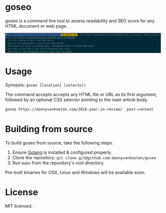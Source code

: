 goseo
======

goseo is a command line tool to assess readability and SEO score for any HTML document or web page.

![Example of goseo](img/screenshot.png)

# Usage

Synopsis: `goseo [location] [selector]`

The command accepts accepts any HTML file or URL as its first argument, followed by an optional CSS selector pointing to the main article body.

```sh
goseo https://dannyvankooten.com/2016-year-in-review/ .post-content
```

# Building from source

To build goseo from source, take the following steps.

1. Ensure [Golang](https://golang.org/doc/install) is installed & configured properly.
2. Clone the repository: `git clone git@github.com:dannyvankooten/goseo`
3. Run `make` from the repository's root directory.

Pre-built binaries for OSX, Linux and Windows will be available soon.

# License

MIT licensed.
